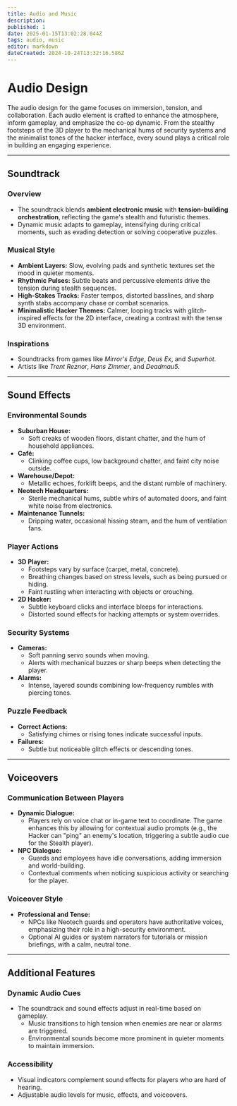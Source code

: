 ```yaml
---
title: Audio and Music
description: 
published: 1
date: 2025-01-15T13:02:28.044Z
tags: audio, music
editor: markdown
dateCreated: 2024-10-24T13:32:16.586Z
---
```


# Audio Design

The audio design for the game focuses on immersion, tension, and collaboration. Each audio element is crafted to enhance the atmosphere, inform gameplay, and emphasize the co-op dynamic. From the stealthy footsteps of the 3D player to the mechanical hums of security systems and the minimalist tones of the hacker interface, every sound plays a critical role in building an engaging experience.

---

## Soundtrack

### Overview
- The soundtrack blends **ambient electronic music** with **tension-building orchestration**, reflecting the game's stealth and futuristic themes.
- Dynamic music adapts to gameplay, intensifying during critical moments, such as evading detection or solving cooperative puzzles.

### Musical Style
- **Ambient Layers:** Slow, evolving pads and synthetic textures set the mood in quieter moments.  
- **Rhythmic Pulses:** Subtle beats and percussive elements drive the tension during stealth sequences.  
- **High-Stakes Tracks:** Faster tempos, distorted basslines, and sharp synth stabs accompany chase or combat scenarios.  
- **Minimalistic Hacker Themes:** Calmer, looping tracks with glitch-inspired effects for the 2D interface, creating a contrast with the tense 3D environment.  

### Inspirations
- Soundtracks from games like *Mirror's Edge*, *Deus Ex*, and *Superhot*.  
- Artists like *Trent Reznor*, *Hans Zimmer*, and *Deadmau5*.  

---

## Sound Effects

### Environmental Sounds
- **Suburban House:**  
  - Soft creaks of wooden floors, distant chatter, and the hum of household appliances.  
- **Café:**  
  - Clinking coffee cups, low background chatter, and faint city noise outside.  
- **Warehouse/Depot:**  
  - Metallic echoes, forklift beeps, and the distant rumble of machinery.  
- **Neotech Headquarters:**  
  - Sterile mechanical hums, subtle whirs of automated doors, and faint white noise from electronics.  
- **Maintenance Tunnels:**  
  - Dripping water, occasional hissing steam, and the hum of ventilation fans.  

### Player Actions
- **3D Player:**  
  - Footsteps vary by surface (carpet, metal, concrete).  
  - Breathing changes based on stress levels, such as being pursued or hiding.  
  - Faint rustling when interacting with objects or crouching.  
- **2D Hacker:**  
  - Subtle keyboard clicks and interface bleeps for interactions.  
  - Distorted sound effects for hacking attempts or system overrides.  

### Security Systems
- **Cameras:**  
  - Soft panning servo sounds when moving.  
  - Alerts with mechanical buzzes or sharp beeps when detecting the player.  
- **Alarms:**  
  - Intense, layered sounds combining low-frequency rumbles with piercing tones.  

### Puzzle Feedback
- **Correct Actions:**  
  - Satisfying chimes or rising tones indicate successful inputs.  
- **Failures:**  
  - Subtle but noticeable glitch effects or descending tones.  

---

## Voiceovers

### Communication Between Players
- **Dynamic Dialogue:**  
  - Players rely on voice chat or in-game text to coordinate. The game enhances this by allowing for contextual audio prompts (e.g., the Hacker can "ping" an enemy's location, triggering a subtle audio cue for the Stealth player).  
- **NPC Dialogue:**  
  - Guards and employees have idle conversations, adding immersion and world-building.  
  - Contextual comments when noticing suspicious activity or searching for the player.  

### Voiceover Style
- **Professional and Tense:**  
  - NPCs like Neotech guards and operators have authoritative voices, emphasizing their role in a high-security environment.  
  - Optional AI guides or system narrators for tutorials or mission briefings, with a calm, neutral tone.

---

## Additional Features

### Dynamic Audio Cues
- The soundtrack and sound effects adjust in real-time based on gameplay.  
  - Music transitions to high tension when enemies are near or alarms are triggered.  
  - Environmental sounds become more prominent in quieter moments to maintain immersion.  

### Accessibility
- Visual indicators complement sound effects for players who are hard of hearing.  
- Adjustable audio levels for music, effects, and voiceovers.  
